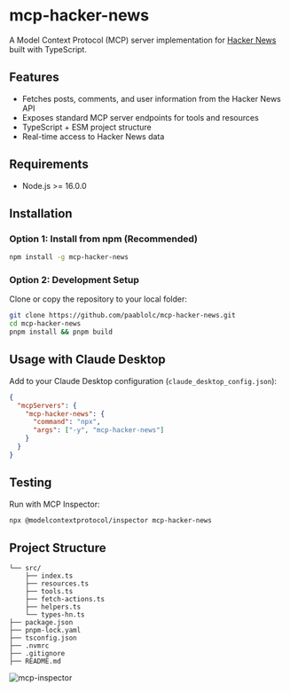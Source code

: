 # mcp-hacker-news

A Model Context Protocol (MCP) server implementation for [Hacker News](https://news.ycombinator.com/) built with TypeScript.

## Features

- Fetches posts, comments, and user information from the Hacker News API
- Exposes standard MCP server endpoints for tools and resources
- TypeScript + ESM project structure
- Real-time access to Hacker News data

## Requirements

- Node.js >= 16.0.0

## Installation

### Option 1: Install from npm (Recommended)

```bash
npm install -g mcp-hacker-news
```

### Option 2: Development Setup

Clone or copy the repository to your local folder:

```bash
git clone https://github.com/paablolc/mcp-hacker-news.git
cd mcp-hacker-news
pnpm install && pnpm build
```

## Usage with Claude Desktop

Add to your Claude Desktop configuration (`claude_desktop_config.json`):

```json
{
  "mcpServers": {
    "mcp-hacker-news": {
      "command": "npx",
      "args": ["-y", "mcp-hacker-news"]
    }
  }
}

```

## Testing

Run with MCP Inspector:

```bash
npx @modelcontextprotocol/inspector mcp-hacker-news
```

## Project Structure

```
└── src/
    ├── index.ts
    ├── resources.ts
    ├── tools.ts
    ├── fetch-actions.ts
    ├── helpers.ts
    └── types-hn.ts
├── package.json
├── pnpm-lock.yaml
├── tsconfig.json
├── .nvmrc
├── .gitignore
├── README.md
```

![mcp-inspector](https://github.com/user-attachments/assets/49938eda-7c70-4ec2-bc5f-404fe812153d)

